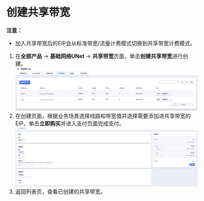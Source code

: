 # 创建共享带宽
**注意：**
- 加入共享带宽后的EIP会从标准带宽/流量计费模式切换到共享带宽计费模式。
1. 在**全部产品** -> **基础网络UNet** -> **共享带宽**页面，单击**创建共享带宽**进行创建。
![image](/images/15.png)
2. 在创建页面，根据业务场景选择线路和带宽值并选择需要添加进共享带宽的EIP，单击**立即购买**并进入支付页面完成支付。
![image](/images/16.png)
3. 返回列表页，查看已创建的共享带宽。
